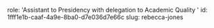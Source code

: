 role: 'Assistant to Presidency with delegation to Academic Quality '
id: 1fff1e1b-caaf-4a9e-8ba0-d7e036d7e66c
slug: rebecca-jones
